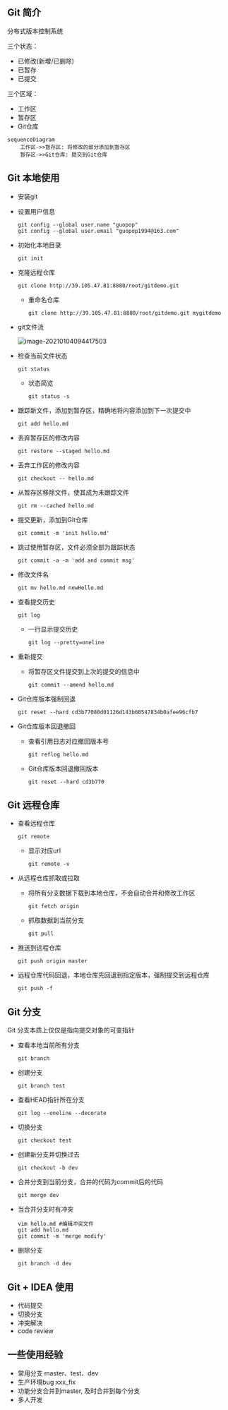 ## Git 简介

分布式版本控制系统 

三个状态：

- 已修改(新增/已删除)
- 已暂存
- 已提交

三个区域：

- 工作区
- 暂存区
- Git仓库

```mermaid
sequenceDiagram
    工作区->>暂存区: 将修改的部分添加到暂存区
    暂存区->>Git仓库: 提交到Git仓库
```



## Git 本地使用

- 安装git

- 设置用户信息

  ```git
  git config --global user.name "guopop"
  git config --global user.email "guopop1994@163.com"
  ```

- 初始化本地目录

  ```
  git init
  ```

- 克隆远程仓库

  ```git
  git clone http://39.105.47.81:8880/root/gitdemo.git
  ```

  - 重命名仓库 

    ```
    git clone http://39.105.47.81:8880/root/gitdemo.git mygitdemo 
    ```

- git文件流

  ![image-20210104094417503](C:\Users\10078\AppData\Roaming\Typora\typora-user-images\image-20210104094417503.png)

- 检查当前文件状态

  ```
  git status
  ```

  - 状态简览

    ```
    git status -s
    ```

- 跟踪新文件，添加到暂存区，精确地将内容添加到下一次提交中

  ```
  git add hello.md
  ```

- 丢弃暂存区的修改内容

  ```
  git restore --staged hello.md
  ```

- 丢弃工作区的修改内容

  ```
  git checkout -- hello.md
  ```

- 从暂存区移除文件，使其成为未跟踪文件

  ```
  git rm --cached hello.md
  ```

- 提交更新，添加到Git仓库

  ```
  git commit -m 'init hello.md'
  ```

- 跳过使用暂存区，文件必须全部为跟踪状态

  ```
  git commit -a -m 'add and commit msg'
  ```

- 修改文件名

  ```
  git mv hello.md newHello.md
  ```

- 查看提交历史

  ```
  git log
  ```

  - 一行显示提交历史

    ```
    git log --pretty=oneline
    ```

- 重新提交

  - 将暂存区文件提交到上次的提交的信息中

    ```
    git commit --amend hello.md
    ```
    

- Git仓库版本强制回退

  ```
  git reset --hard cd3b77080d01126d143b60547834b0afee96cfb7
  ```

- Git仓库版本回退撤回

  - 查看引用日志对应撤回版本号

    ```
    git reflog hello.md
    ```

  - Git仓库版本回退撤回版本

    ```
    git reset --hard cd3b770
    ```



## Git 远程仓库

- 查看远程仓库

  ```
  git remote
  ```

  - 显示对应url

    ```
    git remote -v 
    ```

- 从远程仓库抓取或拉取

  - 将所有分支数据下载到本地仓库，不会自动合并和修改工作区

    ```
    git fetch origin
    ```

  - 抓取数据到当前分支

    ```
    git pull
    ```

- 推送到远程仓库

  ```
  git push origin master
  ```

- 远程仓库代码回退，本地仓库先回退到指定版本，强制提交到远程仓库
  ```
  git push -f 
  ```



## Git 分支

Git 分支本质上仅仅是指向提交对象的可变指针

- 查看本地当前所有分支

  ```
  git branch
  ```

- 创建分支

  ```
  git branch test
  ```

- 查看HEAD指针所在分支

  ```
  git log --oneline --decorate
  ```

- 切换分支

  ```
  git checkout test
  ```

- 创建新分支并切换过去

  ```
  git checkout -b dev
  ```

- 合并分支到当前分支，合并的代码为commit后的代码

  ```
  git merge dev
  ```

- 当合并分支时有冲突

  ```
  vim hello.md #编辑冲突文件
  git add hello.md 
  git commit -m 'merge modify'
  ```

- 删除分支

  ```
  git branch -d dev
  ```

## Git + IDEA 使用

- 代码提交
- 切换分支
- 冲突解决
- code review

## 一些使用经验

- 常用分支 master、test、dev
- 生产环境bug  xxx_fix
- 功能分支合并到master, 及时合并到每个分支
- 多人开发
